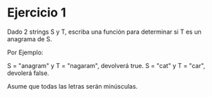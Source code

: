 # Ejercicio 1
Dado 2 strings S y T, escriba una función para determinar si T es un anagrama de S.

Por Ejemplo:

S = "anagram" y T = "nagaram", devolverá true.
S = "cat" y T = "car", devolerá false.

Asume que todas las letras serán minúsculas.
